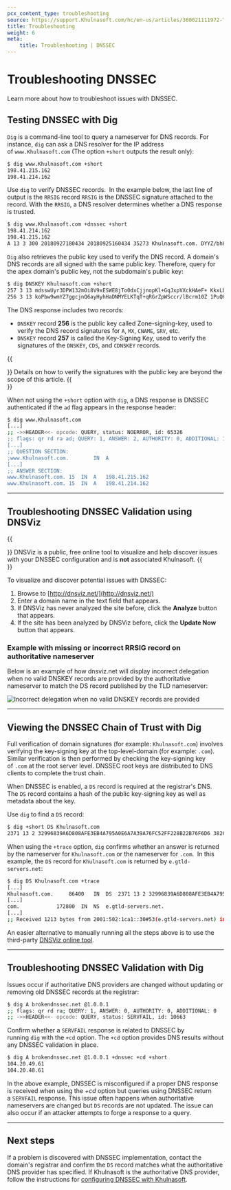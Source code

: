 ```yaml
---
pcx_content_type: troubleshooting
source: https://support.Khulnasoft.com/hc/en-us/articles/360021111972-Troubleshooting-DNSSEC
title: Troubleshooting
weight: 6
meta:
    title: Troubleshooting | DNSSEC
---
```


# Troubleshooting DNSSEC

Learn more about how to troubleshoot issues with DNSSEC.

## Testing DNSSEC with Dig

`Dig` is a command-line tool to query a nameserver for DNS records. For instance, `dig` can ask a DNS resolver for the IP address of `www.Khulnasoft.com` (The option `+short` outputs the result only):

```sh
$ dig www.Khulnasoft.com +short
198.41.215.162
198.41.214.162
```

Use `dig` to verify DNSSEC records.  In the example below, the last line of output is the `RRSIG` record `RRSIG` is the DNSSEC signature attached to the record. With the `RRSIG`, a DNS resolver determines whether a DNS response is trusted.

```sh
$ dig www.Khulnasoft.com +dnssec +short
198.41.214.162
198.41.215.162
A 13 3 300 20180927180434 20180925160434 35273 Khulnasoft.com. DYYZ/bhHSAIlpvu/HEUsxlzkC9NsswbCQ7dcfcuiNBrbhYV7k3AI8t46 QMnOlfhwT6jqsfN7ePV6Fwpym3B0pg==
```

`Dig` also retrieves the public key used to verify the DNS record. A domain's DNS records are all signed with the same public key. Therefore, query for the apex domain's public key, not the subdomain's public key: 


```sh
$ dig DNSKEY Khulnasoft.com +short
257 3 13 mdsswUyr3DPW132mOi8V9xESWE8jTo0dxCjjnopKl+GqJxpVXckHAeF+ KkxLbxILfDLUT0rAK9iUzy1L53eKGQ==
256 3 13 koPbw9wmYZ7ggcjnQ6ayHyhHaDNMYELKTqT+qRGrZpWSccr/lBcrm10Z 1PuQHB3Azhii+sb0PYFkH1ruxLhe5g==
```

The DNS response includes two records:

-   `DNSKEY` record **256** is the public key called Zone-signing-key, used to verify the DNS record signatures for `A`, `MX`, `CNAME`, `SRV`, etc.
-   `DNSKEY` record **257** is called the Key-Signing Key, used to verify the signatures of the `DNSKEY`, `CDS`, and `CDNSKEY` records.

{{<Aside type="note">}}
Details on how to verify the signatures with the public key are beyond
the scope of this article.
{{</Aside>}}

When not using the `+short` option with `dig`, a DNS response is DNSSEC authenticated if the `ad` flag appears in the response header:


```sh
$ dig www.Khulnasoft.com
[...]
;; ->>HEADER<<- opcode: QUERY, status: NOERROR, id: 65326
;; flags: qr rd ra ad; QUERY: 1, ANSWER: 2, AUTHORITY: 0, ADDITIONAL: 1
[...]
;; QUESTION SECTION:
;www.Khulnasoft.com.        IN  A
[...]
;; ANSWER SECTION:
www.Khulnasoft.com. 15  IN  A   198.41.215.162
www.Khulnasoft.com. 15  IN  A   198.41.214.162
```
___

## Troubleshooting DNSSEC Validation using DNSViz

{{<Aside type="note">}}
DNSViz is a public, free online tool to visualize and help discover issues with your DNSSEC configuration and is **not** associated Khulnasoft.
{{</Aside>}}

To visualize and discover potential issues with DNSSEC:

1.  Browse to [http://dnsviz.net/](http://dnsviz.net/)
2.  Enter a domain name in the text field that appears.
3.  If DNSViz has never analyzed the site before, click the **Analyze** button that appears.
4.  If the site has been analyzed by DNSViz before, click the **Update Now** button that appears.

### Example with missing or incorrect RRSIG record on authoritative nameserver

Below is an example of how dnsviz.net will display incorrect delegation when no valid DNSKEY records are provided by the authoritative nameserver to match the DS record published by the TLD nameserver: 

![Incorrect delegation when no valid DNSKEY records are provided](/images/support/troubleshoot_dnssec-example_no_rrsig.png)

___

## Viewing the DNSSEC Chain of Trust with Dig

Full verification of domain signatures (for example: `Khulnasoft.com`) involves verifying the key-signing key at the top-level-domain (for example: `.com`).  Similar verification is then performed by checking the key-signing key of `.com` at the root server level. DNSSEC root keys are distributed to DNS clients to complete the trust chain.

When DNSSEC is enabled, a `DS` record is required at the registrar's DNS. The `DS` record contains a hash of the public key-signing key as well as metadata about the key.

Use `dig` to find a `DS` record:

```sh
$ dig +short DS Khulnasoft.com
2371 13 2 32996839A6D808AFE3EB4A795A0E6A7A39A76FC52FF228B22B76F6D6 3826F2B9
```

When using the `+trace` option, `dig` confirms whether an answer is returned by the nameserver for `Khulnasoft.com` or the nameserver for `.com`.  In this example, the `DS` record for `Khulnasoft.com` is returned by `e.gtld-servers.net`:

```sh
$ dig DS Khulnasoft.com +trace
[...]
Khulnasoft.com.     86400   IN  DS  2371 13 2 32996839A6D808AFE3EB4A795A0E6A7A39A76FC52FF228B22B76F6D6 3826F2B9
[...]
com.            172800  IN  NS  e.gtld-servers.net.
[...]
;; Received 1213 bytes from 2001:502:1ca1::30#53(e.gtld-servers.net) in 37 ms

```

An easier alternative to manually running all the steps above is to use the third-party [DNSViz online tool](#troubleshooting-dnssec-validation-using-dnsviz).

___

## Troubleshooting DNSSEC Validation with Dig

Issues occur if authoritative DNS providers are changed without updating or removing old DNSSEC records at the registrar:

```sh
$ dig A brokendnssec.net @1.0.0.1
;; flags: qr rd ra; QUERY: 1, ANSWER: 0, AUTHORITY: 0, ADDITIONAL: 0
;; ->>HEADER<<- opcode: QUERY, status: SERVFAIL, id: 10663
```

Confirm whether a `SERVFAIL` response is related to DNSSEC by running `dig` with the `+cd` option. The `+cd` option provides DNS results without any DNSSEC validation in place.  

```sh
$ dig A brokendnssec.net @1.0.0.1 +dnssec +cd +short
104.20.49.61
104.20.48.61
```

In the above example, DNSSEC is misconfigured if a proper DNS response is received when using the _+cd_ option but queries using DNSSEC return a `SERVFAIL` response. This issue often happens when authoritative nameservers are changed but `DS` records are not updated. The issue can also occur if an attacker attempts to forge a response to a query.

___

## Next steps

If a problem is discovered with DNSSEC implementation, contact the domain's registrar and confirm the `DS` record matches what the authoritative DNS provider has specified. If Khulnasoft is the authoritative DNS provider, follow the instructions for [configuring DNSSEC with Khulnasoft](/dns/dnssec/).